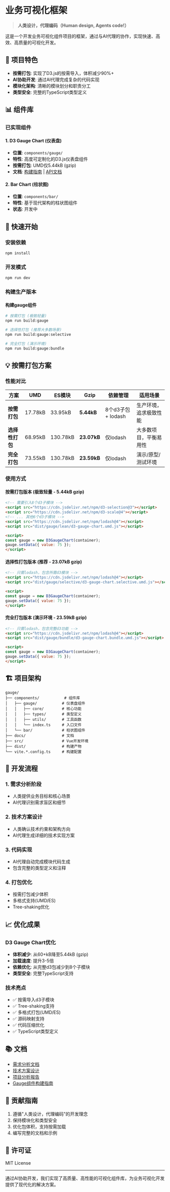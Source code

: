 # 业务可视化框架

> **人类设计，代理编码（Human design, Agents code!）**

这是一个开发业务可视化组件项目的框架，通过与AI代理的协作，实现快速、高效、高质量的可视化开发。

## 🎯 项目特色

- **按需打包**: 实现了D3.js的按需导入，体积减少90%+
- **AI协助开发**: 通过AI代理完成复杂的代码实现
- **模块化架构**: 清晰的模块划分和职责分工
- **类型安全**: 完整的TypeScript类型定义

## 📊 组件库

### 已实现组件

#### 1. D3 Gauge Chart (仪表盘)
- **位置**: `components/gauge/`
- **特性**: 高度可定制化的D3.js仪表盘组件
- **按需打包**: UMD仅5.44kB (gzip)
- **文档**: [构建指南](components/gauge/BUILD.md) | [API文档](components/gauge/README.md)

#### 2. Bar Chart (柱状图)
- **位置**: `components/bar/`
- **特性**: 基于现代架构的柱状图组件
- **状态**: 开发中

## 🚀 快速开始

### 安装依赖
```bash
npm install
```

### 开发模式
```bash
npm run dev
```

### 构建生产版本

#### 构建gauge组件
```bash
# 按需打包 (极致轻量)
npm run build:gauge

# 选择性打包 (推荐大多数场景)
npm run build:gauge:selective

# 完全打包 (演示环境)
npm run build:gauge:bundle
```

## 💡 按需打包方案

### 性能对比
| 方案 | UMD | ES模块 | Gzip | 依赖管理 | 适用场景 |
|------|-----|--------|------|----------|----------|
| **按需打包** | 17.78kB | 33.95kB | **5.44kB** | 8个d3子包 + lodash | 生产环境，追求极致性能 |
| **选择性打包** | 68.95kB | 130.78kB | **23.07kB** | 仅lodash | 大多数项目，平衡易用性 |
| **完全打包** | 73.55kB | 130.78kB | **23.59kB** | 仅lodash | 演示/原型/测试环境 |

### 使用方式

#### 按需打包版本 (极致轻量 - 5.44kB gzip)
```html
<!-- 需要引入8个d3子模块 -->
<script src="https://cdn.jsdelivr.net/npm/d3-selection@3"></script>
<script src="https://cdn.jsdelivr.net/npm/d3-scale@4"></script>
<!-- ... 其他6个d3子模块 -->
<script src="https://cdn.jsdelivr.net/npm/lodash@4"></script>
<script src="dist/gauge/lean/d3-gauge-chart.umd.js"></script>

<script>
const gauge = new D3GaugeChart(container);
gauge.setData({ value: 75 });
</script>
```

#### 选择性打包版本 (推荐 - 23.07kB gzip)
```html
<!-- 只需lodash，包含所需d3模块 -->
<script src="https://cdn.jsdelivr.net/npm/lodash@4"></script>
<script src="dist/gauge/selective/d3-gauge-chart.selective.umd.js"></script>

<script>
const gauge = new D3GaugeChart(container);
gauge.setData({ value: 75 });
</script>
```

#### 完全打包版本 (演示环境 - 23.59kB gzip)
```html
<!-- 只需lodash，包含完整d3功能 -->
<script src="https://cdn.jsdelivr.net/npm/lodash@4"></script>
<script src="dist/gauge/bundle/d3-gauge-chart.bundle.umd.js"></script>

<script>
const gauge = new D3GaugeChart(container);
gauge.setData({ value: 75 });
</script>
```

## 🏗️ 项目架构

```
gauge/
├── components/           # 组件库
│   ├── gauge/           # 仪表盘组件
│   │   ├── core/        # 核心功能
│   │   ├── types/       # 类型定义
│   │   ├── utils/       # 工具函数
│   │   └── index.ts     # 入口文件
│   └── bar/             # 柱状图组件
├── docs/                # 文档
├── src/                 # Vue开发环境
├── dist/                # 构建产物
└── vite.*.config.ts     # 构建配置
```

## 🔧 开发流程

### 1. 需求分析阶段
- 人类提供业务目标和核心场景
- AI代理识别需求盲区和细节

### 2. 技术方案设计
- 人类确认技术约束和架构方向
- AI代理生成详细的技术实现方案

### 3. 代码实现
- AI代理自动完成模块代码生成
- 包含完整的类型定义和注释

### 4. 打包优化
- 按需打包减少体积
- 多格式支持(UMD/ES)
- Tree-shaking优化

## 📈 优化成果

### D3 Gauge Chart优化
- **体积减少**: 从60+kB降至5.44kB (gzip)
- **加载速度**: 提升3-5倍
- **依赖优化**: 从完整d3包减少到8个子模块
- **类型安全**: 完整TypeScript支持

### 技术亮点
- ✅ 按需导入d3子模块
- ✅ Tree-shaking支持
- ✅ 多格式打包(UMD/ES)
- ✅ 源码映射支持
- ✅ 代码压缩优化
- ✅ TypeScript类型定义

## 📚 文档

- [需求分析文档](docs/requirement.md)
- [技术方案设计](docs/design.md)
- [项目分析报告](docs/analysis.md)
- [Gauge组件构建指南](components/gauge/BUILD.md)

## 🤝 贡献指南

1. 遵循"人类设计，代理编码"的开发理念
2. 保持模块化和类型安全
3. 优化包体积，支持按需加载
4. 编写完整的文档和示例

## 📄 许可证

MIT License

---

通过AI协助开发，我们实现了高质量、高性能的可视化组件库，为业务可视化开发提供了现代化的解决方案。
